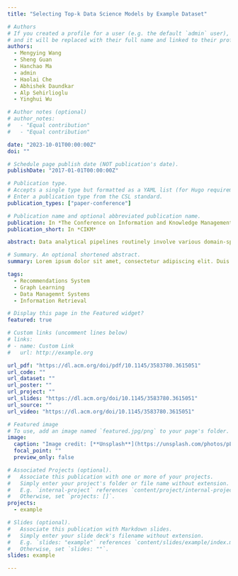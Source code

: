 ```yaml
---
title: "Selecting Top-k Data Science Models by Example Dataset"

# Authors
# If you created a profile for a user (e.g. the default `admin` user), write the username (folder name) here
# and it will be replaced with their full name and linked to their profile.
authors:
  - Mengying Wang
  - Sheng Guan
  - Hanchao Ma
  - admin
  - Haolai Che
  - Abhishek Daundkar
  - Alp Sehirlioglu
  - Yinghui Wu

# Author notes (optional)
# author_notes:
#   - "Equal contribution"
#   - "Equal contribution"

date: "2023-10-01T00:00:00Z"
doi: ""

# Schedule page publish date (NOT publication's date).
publishDate: "2017-01-01T00:00:00Z"

# Publication type.
# Accepts a single type but formatted as a YAML list (for Hugo requirements).
# Enter a publication type from the CSL standard.
publication_types: ["paper-conference"]

# Publication name and optional abbreviated publication name.
publication: In *The Conference on Information and Knowledge Management*
publication_short: In *CIKM*

abstract: Data analytical pipelines routinely involve various domain-specific data science models. Such models require expensive manual or training effort and often incur expensive validation costs (e.g., via scientific simulation analysis). Meanwhile, high-value models remain to be ad-hocly created, isolated, and underutilized for a broad community. Searching and accessing proper models for data analysis pipelines is desirable yet challenging for users without domain knowledge. This paper introduces ModsNet, a novel MODel SelectioN framework that only requires an Example daTaset. (1) We investigate the following problem, Given a library of pre-trained models, a limited amount of historical observations of their performance, and an "example" dataset as a query, return k models that are expected to perform the best over the query dataset. (2) We formulate a regression problem and introduce a knowledge-enhanced framework using a model-data interaction graph. Unlike traditional methods, (1) ModsNet uses a dynamic, cost-bounded "probe-and-select" strategy to incrementally identify promising pre-trained models in a strict cold-start scenario (when a new dataset without any interaction with existing models is given). (2) To reduce the learning cost, we develop a clustering-based sparsification strategy to prune unpromising models and their interactions. (3) We showcase of ModsNet built on top of a crowdsourced materials knowledge base platform. Our experiments verified its effectiveness, efficiency, and applications over real-world analytical pipelines.

# Summary. An optional shortened abstract.
summary: Lorem ipsum dolor sit amet, consectetur adipiscing elit. Duis posuere tellus ac convallis placerat. Proin tincidunt magna sed ex sollicitudin condimentum.

tags:
  - Recommendations System
  - Graph Learning
  - Data Managemnt Systems
  - Information Retrieval

# Display this page in the Featured widget?
featured: true

# Custom links (uncomment lines below)
# links:
# - name: Custom Link
#   url: http://example.org

url_pdf: "https://dl.acm.org/doi/pdf/10.1145/3583780.3615051"
url_code: ""
url_dataset: ""
url_poster: ""
url_project: ""
url_slides: "https://dl.acm.org/doi/10.1145/3583780.3615051"
url_source: ""
url_video: "https://dl.acm.org/doi/10.1145/3583780.3615051"

# Featured image
# To use, add an image named `featured.jpg/png` to your page's folder.
image:
  caption: "Image credit: [**Unsplash**](https://unsplash.com/photos/pLCdAaMFLTE)"
  focal_point: ""
  preview_only: false

# Associated Projects (optional).
#   Associate this publication with one or more of your projects.
#   Simply enter your project's folder or file name without extension.
#   E.g. `internal-project` references `content/project/internal-project/index.md`.
#   Otherwise, set `projects: []`.
projects:
  - example

# Slides (optional).
#   Associate this publication with Markdown slides.
#   Simply enter your slide deck's filename without extension.
#   E.g. `slides: "example"` references `content/slides/example/index.md`.
#   Otherwise, set `slides: ""`.
slides: example

--- 
```


<!-- {{% callout note %}}
Click the _Cite_ button above to demo the feature to enable visitors to import publication metadata into their reference management software.
{{% /callout %}}

{{% callout note %}}
Create your slides in Markdown - click the _Slides_ button to check out the example.
{{% /callout %}} -->

<!-- Add the publication's **full text** or **supplementary notes** here. You can use rich formatting such as including [code, math, and images](https://docs.hugoblox.com/content/writing-markdown-latex/). -->
